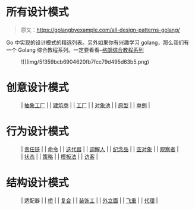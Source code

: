 # 所有设计模式

> 原文：<https://golangbyexample.com/all-design-patterns-golang/>

Go 中实现的设计模式的精选列表。另外如果你有兴趣学习 golang，那么我们有一个 Golang 综合教程系列。一定要看看–[格朗综合教程系列](https://golangbyexample.com/golang-comprehensive-tutorial/)

<figure class="wp-block-image size-large is-resized">![](img/5f359bcb6904620fb7fcc79d495d63b5.png)</figure>

# **创意设计模式**

<figure class="wp-block-table is-style-stripes">

| [抽象工厂](https://golangbyexample.com/abstract-factory-design-pattern-go/) |
| [建筑商](https://golangbyexample.com/builder-pattern-golang/) |
| [工厂](https://golangbyexample.com/golang-factory-design-pattern/) |
| [对象池](https://golangbyexample.com/golang-object-pool/) |
| [原型](https://golangbyexample.com/prototype-pattern-go/) |
| [单例](https://golangbyexample.com/singleton-design-pattern-go/) |

</figure>

# **行为设计模式**

<figure class="wp-block-table is-style-stripes">

| [责任链](https://golangbyexample.com/chain-of-responsibility-design-pattern-in-golang/) |
| [命令](https://golangbyexample.com/command-design-pattern-in-golang/) |
| [迭代器](https://golangbyexample.com/go-iterator-design-pattern/) |
| [调解人](https://golangbyexample.com/mediator-design-pattern-golang/) |
| [纪念品](https://golangbyexample.com/memento-design-pattern-go/) |
| [空对象](https://golangbyexample.com/null-object-design-pattern-golang/) |
| [观察者](https://golangbyexample.com/observer-design-pattern-golang/) |
| [状态](https://golangbyexample.com/state-design-pattern-go/) |
| [策略](https://golangbyexample.com/strategy-design-pattern-golang/) |
| [模板法](https://golangbyexample.com/template-method-design-pattern-golang/) |
| [访客](https://golangbyexample.com/visitor-design-pattern-go/) |

</figure>

# **结构设计模式**

<figure class="wp-block-table is-style-stripes">

| 适配器 |
| [桥](https://golangbyexample.com/bridge-design-pattern-in-go/) |
| [复合](https://golangbyexample.com/composite-design-pattern-golang/) |
| [装饰工](https://golangbyexample.com/decorator-pattern-golang/) |
| [外立面](https://golangbyexample.com/facade-design-pattern-in-golang/) |
| [飞重](https://golangbyexample.com/flyweight-design-pattern-golang/) |
| [代理](https://golangbyexample.com/proxy-design-pattern-in-golang/) |

</figure>